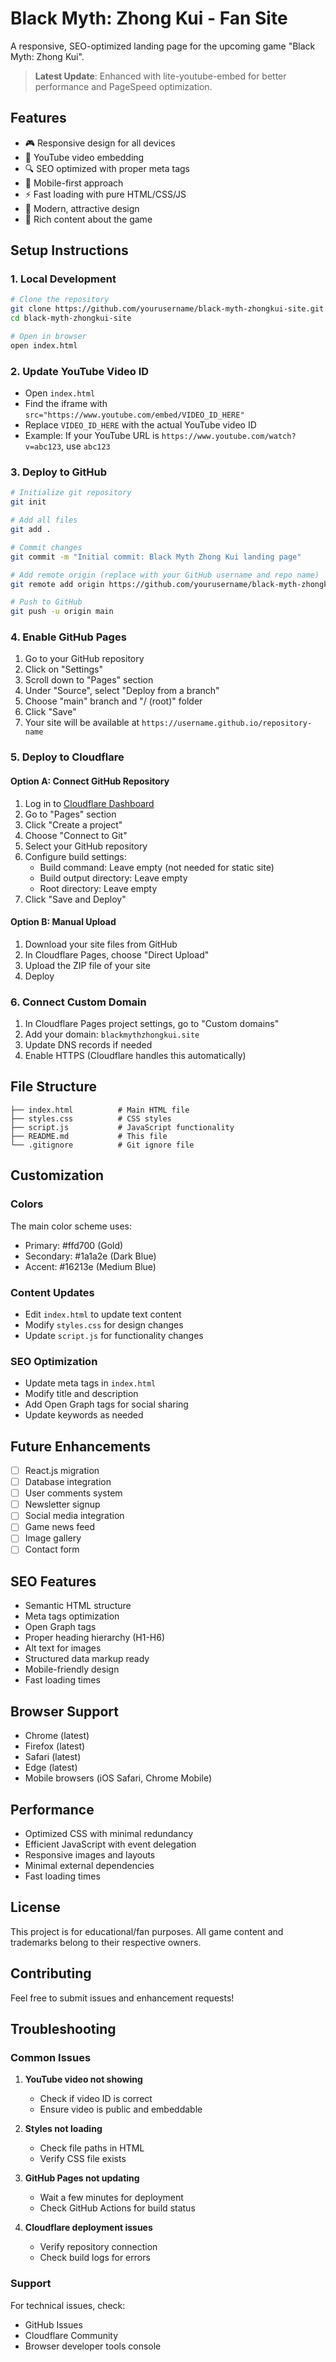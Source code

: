 # Black Myth: Zhong Kui - Fan Site

A responsive, SEO-optimized landing page for the upcoming game "Black Myth: Zhong Kui".

> **Latest Update**: Enhanced with lite-youtube-embed for better performance and PageSpeed optimization.

## Features

- 🎮 Responsive design for all devices
- 🎥 YouTube video embedding
- 🔍 SEO optimized with proper meta tags
- 📱 Mobile-first approach
- ⚡ Fast loading with pure HTML/CSS/JS
- 🎨 Modern, attractive design
- 📖 Rich content about the game

## Setup Instructions

### 1. Local Development
```bash
# Clone the repository
git clone https://github.com/yourusername/black-myth-zhongkui-site.git
cd black-myth-zhongkui-site

# Open in browser
open index.html
```

### 2. Update YouTube Video ID
- Open `index.html`
- Find the iframe with `src="https://www.youtube.com/embed/VIDEO_ID_HERE"`
- Replace `VIDEO_ID_HERE` with the actual YouTube video ID
- Example: If your YouTube URL is `https://www.youtube.com/watch?v=abc123`, use `abc123`

### 3. Deploy to GitHub

```bash
# Initialize git repository
git init

# Add all files
git add .

# Commit changes
git commit -m "Initial commit: Black Myth Zhong Kui landing page"

# Add remote origin (replace with your GitHub username and repo name)
git remote add origin https://github.com/yourusername/black-myth-zhongkui-site.git

# Push to GitHub
git push -u origin main
```

### 4. Enable GitHub Pages
1. Go to your GitHub repository
2. Click on "Settings"
3. Scroll down to "Pages" section
4. Under "Source", select "Deploy from a branch"
5. Choose "main" branch and "/ (root)" folder
6. Click "Save"
7. Your site will be available at `https://username.github.io/repository-name`

### 5. Deploy to Cloudflare

#### Option A: Connect GitHub Repository
1. Log in to [Cloudflare Dashboard](https://dash.cloudflare.com/)
2. Go to "Pages" section
3. Click "Create a project"
4. Choose "Connect to Git"
5. Select your GitHub repository
6. Configure build settings:
   - Build command: Leave empty (not needed for static site)
   - Build output directory: Leave empty
   - Root directory: Leave empty
7. Click "Save and Deploy"

#### Option B: Manual Upload
1. Download your site files from GitHub
2. In Cloudflare Pages, choose "Direct Upload"
3. Upload the ZIP file of your site
4. Deploy

### 6. Connect Custom Domain
1. In Cloudflare Pages project settings, go to "Custom domains"
2. Add your domain: `blackmythzhongkui.site`
3. Update DNS records if needed
4. Enable HTTPS (Cloudflare handles this automatically)

## File Structure

```
├── index.html          # Main HTML file
├── styles.css          # CSS styles
├── script.js           # JavaScript functionality
├── README.md           # This file
└── .gitignore          # Git ignore file
```

## Customization

### Colors
The main color scheme uses:
- Primary: #ffd700 (Gold)
- Secondary: #1a1a2e (Dark Blue)
- Accent: #16213e (Medium Blue)

### Content Updates
- Edit `index.html` to update text content
- Modify `styles.css` for design changes
- Update `script.js` for functionality changes

### SEO Optimization
- Update meta tags in `index.html`
- Modify title and description
- Add Open Graph tags for social sharing
- Update keywords as needed

## Future Enhancements

- [ ] React.js migration
- [ ] Database integration
- [ ] User comments system
- [ ] Newsletter signup
- [ ] Social media integration
- [ ] Game news feed
- [ ] Image gallery
- [ ] Contact form

## SEO Features

- Semantic HTML structure
- Meta tags optimization
- Open Graph tags
- Proper heading hierarchy (H1-H6)
- Alt text for images
- Structured data markup ready
- Mobile-friendly design
- Fast loading times

## Browser Support

- Chrome (latest)
- Firefox (latest)
- Safari (latest)
- Edge (latest)
- Mobile browsers (iOS Safari, Chrome Mobile)

## Performance

- Optimized CSS with minimal redundancy
- Efficient JavaScript with event delegation
- Responsive images and layouts
- Minimal external dependencies
- Fast loading times

## License

This project is for educational/fan purposes. All game content and trademarks belong to their respective owners.

## Contributing

Feel free to submit issues and enhancement requests!

## Troubleshooting

### Common Issues

1. **YouTube video not showing**
   - Check if video ID is correct
   - Ensure video is public and embeddable

2. **Styles not loading**
   - Check file paths in HTML
   - Verify CSS file exists

3. **GitHub Pages not updating**
   - Wait a few minutes for deployment
   - Check GitHub Actions for build status

4. **Cloudflare deployment issues**
   - Verify repository connection
   - Check build logs for errors

### Support

For technical issues, check:
- GitHub Issues
- Cloudflare Community
- Browser developer tools console
